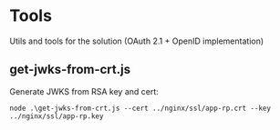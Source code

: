 # Tools

Utils and tools for the solution (OAuth 2.1 + OpenID implementation)

## get-jwks-from-crt.js

Generate JWKS from RSA key and cert:

```console
node .\get-jwks-from-crt.js --cert ../nginx/ssl/app-rp.crt --key ../nginx/ssl/app-rp.key
```
